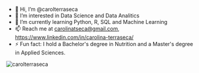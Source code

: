 - 👋 Hi, I’m @carolterraseca
- 👀 I’m interested in Data Science and Data Analitics
- 🌱 I’m currently learning Python, R, SQL and Machine Learning
- 📫 Reach me at carolinatseca@gmail.com, https://www.linkedin.com/in/carolina-terraseca/ 
- ⚡ Fun fact: I hold a Bachelor's degree in Nutrition and a Master's degree in Applied Sciences.
<!---
carolterraseca/carolterraseca is a ✨ special ✨ repository because its `README.md` (this file) appears on your GitHub profile.
You can click the Preview link to take a look at your changes.
--->

<p><img align="center" src="https://github-readme-stats.vercel.app/api/top-langs?username=carolterraseca&show_icons=true&locale=en&layout=compact" alt="carolterraseca" /></p>


